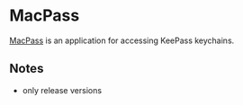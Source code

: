# MacPass

[MacPass](https://github.com/mstarke/MacPass) is an application for accessing KeePass keychains.

## Notes

- only release versions